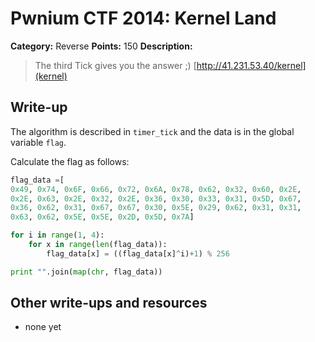 # Pwnium CTF 2014: Kernel Land

**Category:** Reverse
**Points:** 150
**Description:**

> The third Tick gives you the answer ;) [http://41.231.53.40/kernel](kernel)

## Write-up

The algorithm is described in `timer_tick` and the data is in the global variable `flag`.

Calculate the flag as follows:

```python
flag_data =[
0x49, 0x74, 0x6F, 0x66, 0x72, 0x6A, 0x78, 0x62, 0x32, 0x60, 0x2E,
0x2E, 0x63, 0x2E, 0x32, 0x2E, 0x36, 0x30, 0x33, 0x31, 0x5D, 0x67,
0x36, 0x62, 0x31, 0x67, 0x67, 0x30, 0x5E, 0x29, 0x62, 0x31, 0x31,
0x63, 0x62, 0x5E, 0x5E, 0x2D, 0x5D, 0x7A]

for i in range(1, 4):
    for x in range(len(flag_data)):
        flag_data[x] = ((flag_data[x]^i)+1) % 256

print "".join(map(chr, flag_data))
```

## Other write-ups and resources

* none yet
